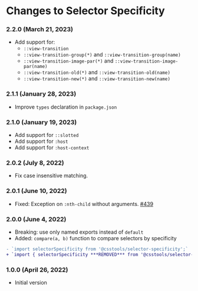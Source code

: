 # Changes to Selector Specificity

### 2.2.0 (March 21, 2023)

- Add support for:
	- `::view-transition`
	- `::view-transition-group(*)` and `::view-transition-group(name)`
	- `::view-transition-image-par(*)` and `::view-transition-image-par(name)`
	- `::view-transition-old(*)` and `::view-transition-old(name)`
	- `::view-transition-new(*)` and `::view-transition-new(name)`

### 2.1.1 (January 28, 2023)

- Improve `types` declaration in `package.json`

### 2.1.0 (January 19, 2023)

- Add support for `::slotted`
- Add support for `:host`
- Add support for `:host-context`

### 2.0.2 (July 8, 2022)

- Fix case insensitive matching.

### 2.0.1 (June 10, 2022)

- Fixed: Exception on `:nth-child` without arguments. [#439](https://github.com/csstools/postcss-plugins/issues/439)

### 2.0.0 (June 4, 2022)

- Breaking: use only named exports instead of `default`
- Added: `compare(a, b)` function to compare selectors by specificity

```diff
- `import selectorSpecificity from '@csstools/selector-specificity';`
+ `import { selectorSpecificity ***REMOVED*** from '@csstools/selector-specificity';`
```

### 1.0.0 (April 26, 2022)

- Initial version
